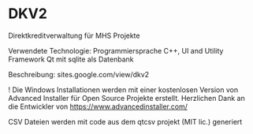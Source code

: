 # DKV2
Direktkreditverwaltung für MHS Projekte

Verwendete Technologie: 
Programmiersprache C++, 
UI and Utility Framework Qt mit sqlite als Datenbank

Beschreibung: sites.google.com/view/dkv2

! Die Windows Installationen werden mit einer kostenlosen Version von Advanced Installer für Open Source Projekte erstellt. Herzlichen Dank an die Entwickler von https://www.advancedinstaller.com/

CSV Dateien werden mit code aus dem qtcsv projekt (MIT lic.) generiert
